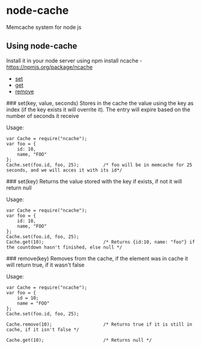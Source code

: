 node-cache
==========

Memcache system for node js

## Using node-cache

Install it in your node server using npm install ncache - https://npmjs.org/package/ncache

* [set](#set)
* [get](#get)
* [remove](#remove)

<a name="set" />
### set(key, value, seconds)
Stores in the cache the value using the key as index (if the key exists it will overrite it). The entry will expire based on the number of seconds it receive

Usage:

    var Cache = require("ncache");
    var foo = {
        id: 10,
        name, "FOO"
    };
    Cache.set(foo.id, foo, 25);         /* foo will be in memcache for 25 seconds, and we will acces it with its id*/
    
<a name="get" />
### set(key)
Returns the value stored with the key if exists, if not it will return null

Usage:

    var Cache = require("ncache");
    var foo = {
        id: 10,
        name, "FOO"
    };
    Cache.set(foo.id, foo, 25);        
    Cache.get(10);                      /* Returns {id:10, name: "foo"} if the countdown hasn't finished, else null */
    
<a name="remove" />
### remove(key)
Removes from the cache, if the element was in cache it will return true, if it wasn't false

Usage:

    var Cache = require("ncache");
    var foo = {
        id = 10;
        name = "FOO"
    };
    Cache.set(foo.id, foo, 25);
    
    Cache.remove(10);                   /* Returns true if it is still in cache, if it isn't false */
    
    Cache.get(10);                      /* Returns null */
    
    
